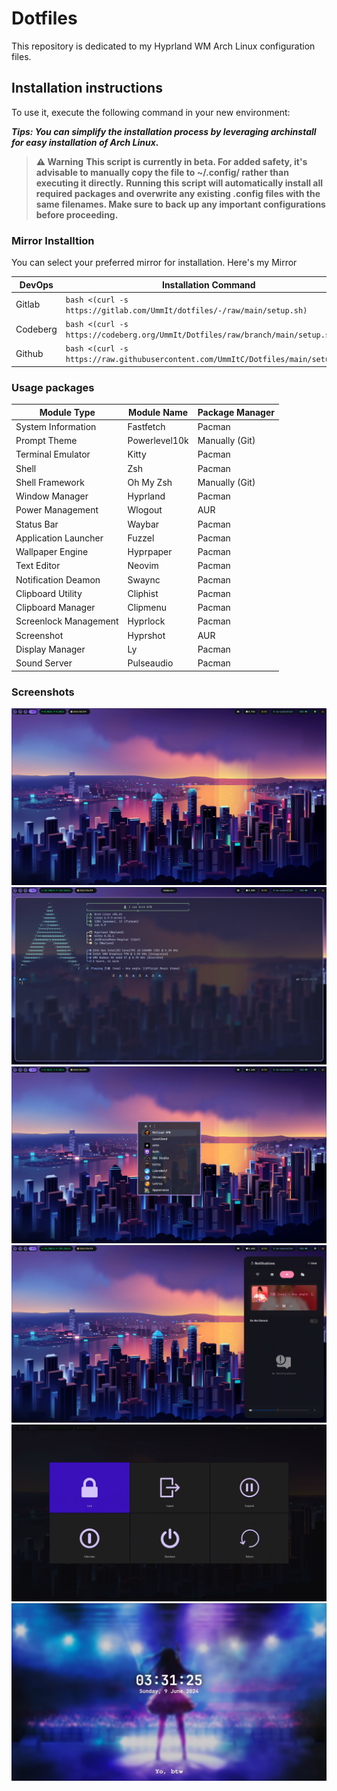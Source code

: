 # Dotfiles

This repository is dedicated to my Hyprland WM Arch Linux configuration files.

## Installation instructions

To use it, execute the following command in your new environment:

***Tips: You can simplify the installation process by leveraging archinstall for easy installation of Arch Linux.***

> **⚠️ Warning**
> **This script is currently in beta. For added safety, it's advisable to manually copy the file to **~/.config/** rather than executing it directly.**
> **Running this script will automatically install all required packages and overwrite any existing .config files with the same filenames. Make sure to back up any important configurations before proceeding.**

### Mirror Installtion

You can select your preferred mirror for installation. Here's my Mirror

| DevOps       | Installation Command                                                              |
|--------------|---------------------------------------------------------------------------------- |
| Gitlab       | `bash <(curl -s https://gitlab.com/UmmIt/dotfiles/-/raw/main/setup.sh)`           |
| Codeberg     | `bash <(curl -s https://codeberg.org/UmmIt/Dotfiles/raw/branch/main/setup.sh)`    |
| Github       | `bash <(curl -s https://raw.githubusercontent.com/UmmItC/Dotfiles/main/setup.sh)` |

### Usage packages

| Module Type              | Module Name     | Package Manager |
|--------------------------|-----------------|-----------------|
| System Information       | Fastfetch       | Pacman          |
| Prompt Theme             | Powerlevel10k   | Manually (Git)  |
| Terminal Emulator        | Kitty           | Pacman          |
| Shell                    | Zsh             | Pacman          |
| Shell Framework          | Oh My Zsh       | Manually (Git)  |
| Window Manager           | Hyprland        | Pacman          |
| Power Management         | Wlogout         | AUR             |
| Status Bar               | Waybar          | Pacman          |
| Application Launcher     | Fuzzel          | Pacman          |
| Wallpaper Engine         | Hyprpaper       | Pacman          |
| Text Editor              | Neovim          | Pacman          |
| Notification Deamon      | Swaync          | Pacman          |
| Clipboard Utility        | Cliphist        | Pacman          |
| Clipboard Manager        | Clipmenu        | Pacman          |
| Screenlock Management    | Hyprlock        | Pacman          |
| Screenshot               | Hyprshot        | AUR             |
| Display Manager          | Ly              | Pacman          |
| Sound Server             | Pulseaudio      | Pacman          |


### Screenshots

![Hyprland Fullscreen](./screenshots/fullscreen.png)
![Hyprland Fastfetch](./screenshots/fastfetch.png)
![Hyprland Fuzzel](./screenshots/fullscreen-fuzzel.png)
![Hyprland Swaync](./screenshots/swaync.png)
![wlogout](./screenshots/wlogout.png)
![Hyprlock](./screenshots/hyprlock.png)
